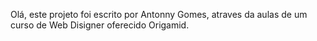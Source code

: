 Olá, este projeto foi escrito por Antonny Gomes, atraves da aulas de um curso de Web Disigner oferecido Origamid.